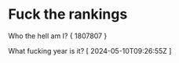 # Fuck the rankings

Who the hell am I?
{ 1807807 }

What fucking year is it?
[ 2024-05-10T09:26:55Z ]
